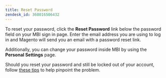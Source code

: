 ```yaml
---
title: Reset Password
zendesk_id: 360016506432
---
```


To reset your password, click the **Reset Password** link below the password field on your MBI sign in page. Enter the email address you are using to log in and Magento will send you an email with a password reset link.

Additionally, you can change your password inside MBI by using the **Personal Settings** page.

Should you reset your password and still be locked out of your account, follow [these tips](https://support.magento.com/hc/en-us/articles/360016503952) to help pinpoint the problem.
